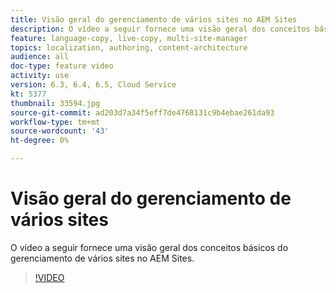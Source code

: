 ```yaml
---
title: Visão geral do gerenciamento de vários sites no AEM Sites
description: O vídeo a seguir fornece uma visão geral dos conceitos básicos do gerenciamento de vários sites no AEM Sites.
feature: language-copy, live-copy, multi-site-manager
topics: localization, authoring, content-architecture
audience: all
doc-type: feature video
activity: use
version: 6.3, 6.4, 6.5, Cloud Service
kt: 5377
thumbnail: 33594.jpg
source-git-commit: ad203d7a34f5eff7de4768131c9b4ebae261da93
workflow-type: tm+mt
source-wordcount: '43'
ht-degree: 0%

---
```



# Visão geral do gerenciamento de vários sites

O vídeo a seguir fornece uma visão geral dos conceitos básicos do gerenciamento de vários sites no AEM Sites.

>[!VIDEO](https://video.tv.adobe.com/v/33594?quality=12&learn=on)
